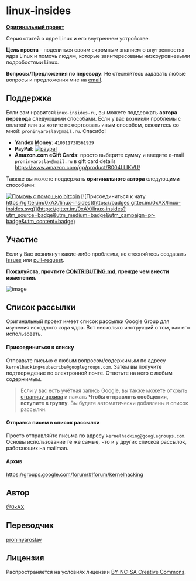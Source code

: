 linux-insides
===============

**[Оригинальный проект](https://github.com/0xAX/linux-insides)**

Серия статей о ядре Linux и его внутреннем устройстве.

**Цель проста** - поделиться своим скромным знанием о внутренностях ядра Linux и помочь людям, которые заинтересованы низкоуровневыми подробостями Linux.

**Вопросы/Предложения по переводу**: Не стесняйтесь задавать любые вопросы и предложения мне на [email](mailto:proninyaroslav@mail.ru).

Поддержка
---------------

Если вам нравится`linux-insides-ru`, вы можете поддержать **автора перевода** следующими способами. Если у вас возникли проблемы с оплатой или вы хотите пожертвовать иным способом, свяжитесь со мной: `proninyaroslav@mail.ru`. Спасибо!

 - **Yandex Money**: `410011738561939`
 - **PayPal**: [![paypal](https://www.paypalobjects.com/en_US/i/btn/btn_donateCC_LG.gif)](https://www.paypal.com/cgi-bin/webscr?cmd=_s-xclick&hosted_button_id=GWWYZSCKPAB2Q)
 - **Amazon.com eGift Cards**: просто выберите сумму и введите e-mail `proninyaroslav@mail.ru`
в gift card details https://www.amazon.com/gp/product/B004LLIKVU/

Таккже вы можете поддержать **оригинального автора** следующими способами:

[![Помочь с помощью bitcoin](https://img.shields.io/badge/donate-bitcoin-green.svg)](https://www.coinbase.com/checkouts/0bfa452a41cf52c0b3f99500b4f31685) [![Присоединиться к чату https://gitter.im/0xAX/linux-insides](https://badges.gitter.im/0xAX/linux-insides.svg)](https://gitter.im/0xAX/linux-insides?utm_source=badge&utm_medium=badge&utm_campaign=pr-badge&utm_content=badge)

Участие
---------------

Если у Вас возникнут какие-либо проблемы, не стесняйтесь создавать [issues](https://github.com/proninyaroslav/linux-insides-ru) или [pull-request](https://github.com/proninyaroslav/linux-insides-ru/pulls).

**Пожалуйста, прочтите [CONTRIBUTING.md](https://github.com/proninyaroslav/linux-insides-ru/blob/master/CONTRIBUTING.md), прежде чем внести изменения.**

![image](http://oi58.tinypic.com/23upobq.jpg)

Список рассылки
---------------

Оригинальный проект имеет список рассылки Google Group для изучения исходного кода ядра. Вот несколько инструкций о том, как его использовать.

#### Присоединиться к списку

Отправьте письмо с любым вопросом/содержимым по адресу `kernelhacking+subscribe@googlegroups.com`. Затем вы получите подтверждение по электронной почте. Ответьте на него с любым содержимым.

> Если у вас есть учётная запись Google, вы также можете открыть [страницу архива](https://groups.google.com/forum/#!forum/kernelhacking) и нажать **Чтобы отправлять сообщения, вступите в группу**. Вы будете автоматически добавлены в список рассылки.

#### Отправка писем в список рассылки

Просто отправляйте письма по адресу `kernelhacking@googlegroups.com`. Основы использование те же самые, что и у других списков рассылок, работающих на mailman.

#### Архив

https://groups.google.com/forum/#!forum/kernelhacking

Автор
---------------

[@0xAX](https://twitter.com/0xAX)

Переводчик
---------------

[proninyaroslav](https://github.com/proninyaroslav)

Лицензия
---------------

Распространяется на условиях лицензии [BY-NC-SA Creative Commons](http://creativecommons.org/licenses/by-nc-sa/4.0/).
